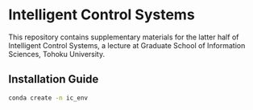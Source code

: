 # Intelligent Control Systems

This repository contains supplementary materials for the latter half of Intelligent Control Systems, a lecture at Graduate School of Information Sciences, Tohoku University.


## Installation Guide
```bash
conda create -n ic_env
```